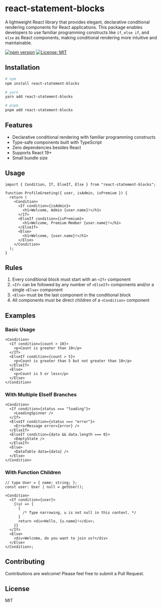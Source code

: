 # react-statement-blocks

A lightweight React library that provides elegant, declarative conditional rendering components for React applications. This package enables developers to use familiar programming constructs like `if`, `else if`, and `else` as React components, making conditional rendering more intuitive and maintainable.

[![npm version](https://img.shields.io/npm/v/react-statement-blocks.svg)](https://www.npmjs.com/package/react-statement-blocks)
[![License: MIT](https://img.shields.io/badge/License-MIT-blue.svg)](https://opensource.org/licenses/MIT)

## Installation

```bash
# npm
npm install react-statement-blocks

# yarn
yarn add react-statement-blocks

# pnpm
pnpm add react-statement-blocks
```

## Features

- Declarative conditional rendering with familiar programming constructs
- Type-safe components built with TypeScript
- Zero dependencies besides React
- Supports React 19+
- Small bundle size

## Usage

```tsx
import { Condition, If, ElseIf, Else } from "react-statement-blocks";

function ProfileGreeting({ user, isAdmin, isPremium }) {
  return (
    <Condition>
      <If condition={isAdmin}>
        <h1>Welcome, Admin {user.name}!</h1>
      </If>
      <ElseIf condition={isPremium}>
        <h1>Welcome, Premium Member {user.name}!</h1>
      </ElseIf>
      <Else>
        <h1>Welcome, {user.name}!</h1>
      </Else>
    </Condition>
  );
}
```

## Rules

1. Every conditional block must start with an `<If>` component
2. `<If>` can be followed by any number of `<ElseIf>` components and/or a single `<Else>` component
3. `<Else>` must be the last component in the conditional block
4. All components must be direct children of a `<Condition>` component

## Examples

### Basic Usage

```tsx
<Condition>
  <If condition={count > 10}>
    <p>Count is greater than 10</p>
  </If>
  <ElseIf condition={count > 5}>
    <p>Count is greater than 5 but not greater than 10</p>
  </ElseIf>
  <Else>
    <p>Count is 5 or less</p>
  </Else>
</Condition>
```

### With Multiple ElseIf Branches

```tsx
<Condition>
  <If condition={status === "loading"}>
    <LoadingSpinner />
  </If>
  <ElseIf condition={status === "error"}>
    <ErrorMessage error={error} />
  </ElseIf>
  <ElseIf condition={data && data.length === 0}>
    <EmptyState />
  </ElseIf>
  <Else>
    <DataTable data={data} />
  </Else>
</Condition>
```

### With Function Children

```tsx
// type User = { name: string; };
const user: User | null = getUser();

<Condition>
  <If condition={user}>
    {(u) => {
      {
        /* Type narrowing, u is not null in this context. */
      }
      return <div>Hello, {u.name}!</div>;
    }}
  </If>
  <Else>
    <div>Welcome, do you want to join us?</div>
  </Else>
</Condition>;
```

## Contributing

Contributions are welcome! Please feel free to submit a Pull Request.

## License

MIT
